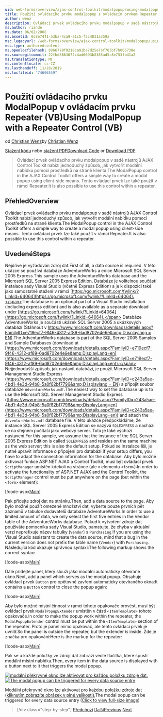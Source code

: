 ```yaml
---
uid: web-forms/overview/ajax-control-toolkit/modalpopup/using-modalpopup-with-a-repeater-control-vb
title: Použití ovládacího prvku modalpopup s ovládacím prvkem Repeater (VB) | Microsoft Docs
author: wenz
description: Ovládací prvek ovládacího prvku modalpopup v sadě nástrojů AJAX Control Toolkit nabízí jednoduchý způsob, jak vytvořit modální nabídku pomocí prostředků na straně klienta. Je také možné použít tento servisní postup...
ms.author: riande
ms.date: 06/02/2008
ms.assetid: 0c8e74f1-b3ba-4ca9-a1c5-f5c4831a359a
msc.legacyurl: /web-forms/overview/ajax-control-toolkit/modalpopup/using-modalpopup-with-a-repeater-control-vb
msc.type: authoredcontent
ms.openlocfilehash: 0966770f0218ca91ba7d25e7bf703bf7b005738e
ms.sourcegitcommit: 22fbd8863672c4ad6693b8388ad5c8e753fb41a2
ms.translationtype: MT
ms.contentlocale: cs-CZ
ms.lasthandoff: 11/28/2019
ms.locfileid: "74606559"
---
```

# <a name="using-modalpopup-with-a-repeater-control-vb"></a><span data-ttu-id="f470f-104">Použití ovládacího prvku ModalPopup v ovládacím prvku Repeater (VB)</span><span class="sxs-lookup"><span data-stu-id="f470f-104">Using ModalPopup with a Repeater Control (VB)</span></span>

<span data-ttu-id="f470f-105">od [Christian Wenz](https://github.com/wenz)</span><span class="sxs-lookup"><span data-stu-id="f470f-105">by [Christian Wenz](https://github.com/wenz)</span></span>

<span data-ttu-id="f470f-106">[Stažení kódu](https://download.microsoft.com/download/2/4/0/24052038-f942-4336-905b-b60ae56f0dd5/ModalPopup2.vb.zip) nebo [stažení PDF](https://download.microsoft.com/download/b/6/a/b6ae89ee-df69-4c87-9bfb-ad1eb2b23373/modalpopup2VB.pdf)</span><span class="sxs-lookup"><span data-stu-id="f470f-106">[Download Code](https://download.microsoft.com/download/2/4/0/24052038-f942-4336-905b-b60ae56f0dd5/ModalPopup2.vb.zip) or [Download PDF](https://download.microsoft.com/download/b/6/a/b6ae89ee-df69-4c87-9bfb-ad1eb2b23373/modalpopup2VB.pdf)</span></span>

> <span data-ttu-id="f470f-107">Ovládací prvek ovládacího prvku modalpopup v sadě nástrojů AJAX Control Toolkit nabízí jednoduchý způsob, jak vytvořit modální nabídku pomocí prostředků na straně klienta.</span><span class="sxs-lookup"><span data-stu-id="f470f-107">The ModalPopup control in the AJAX Control Toolkit offers a simple way to create a modal popup using client-side means.</span></span> <span data-ttu-id="f470f-108">Tento ovládací prvek lze také použít v rámci Repeater.</span><span class="sxs-lookup"><span data-stu-id="f470f-108">It is also possible to use this control within a repeater.</span></span>

## <a name="overview"></a><span data-ttu-id="f470f-109">Přehled</span><span class="sxs-lookup"><span data-stu-id="f470f-109">Overview</span></span>

<span data-ttu-id="f470f-110">Ovládací prvek ovládacího prvku modalpopup v sadě nástrojů AJAX Control Toolkit nabízí jednoduchý způsob, jak vytvořit modální nabídku pomocí prostředků na straně klienta.</span><span class="sxs-lookup"><span data-stu-id="f470f-110">The ModalPopup control in the AJAX Control Toolkit offers a simple way to create a modal popup using client-side means.</span></span> <span data-ttu-id="f470f-111">Tento ovládací prvek lze také použít v rámci Repeater.</span><span class="sxs-lookup"><span data-stu-id="f470f-111">It is also possible to use this control within a repeater.</span></span>

## <a name="steps"></a><span data-ttu-id="f470f-112">Uvedené</span><span class="sxs-lookup"><span data-stu-id="f470f-112">Steps</span></span>

<span data-ttu-id="f470f-113">Nejdříve je vyžadován zdroj dat.</span><span class="sxs-lookup"><span data-stu-id="f470f-113">First of all, a data source is required.</span></span> <span data-ttu-id="f470f-114">V této ukázce se používá databáze AdventureWorks a edice Microsoft SQL Server 2005 Express.</span><span class="sxs-lookup"><span data-stu-id="f470f-114">This sample uses the AdventureWorks database and the Microsoft SQL Server 2005 Express Edition.</span></span> <span data-ttu-id="f470f-115">Databáze je volitelnou součástí instalace sady Visual Studio (včetně Express Edition) a je k dispozici také jako samostatné stažení v rámci [https://go.microsoft.com/fwlink/?LinkId=64064](https://go.microsoft.com/fwlink/?LinkId=64064).</span><span class="sxs-lookup"><span data-stu-id="f470f-115">The database is an optional part of a Visual Studio installation (including express edition) and is also available as a separate download under [https://go.microsoft.com/fwlink/?LinkId=64064](https://go.microsoft.com/fwlink/?LinkId=64064).</span></span> <span data-ttu-id="f470f-116">Databáze AdventureWorks je součástí ukázek SQL Server 2005 a ukázkových databází (Stáhnout v [https://www.microsoft.com/downloads/details.aspx?FamilyID=e719ecf7-9f46-4312-af89-6ad8702e4e6e&amp;D isplaylang = EN](https://www.microsoft.com/downloads/details.aspx?FamilyID=e719ecf7-9f46-4312-af89-6ad8702e4e6e&amp;DisplayLang=en)).</span><span class="sxs-lookup"><span data-stu-id="f470f-116">The AdventureWorks database is part of the SQL Server 2005 Samples and Sample Databases (download at [https://www.microsoft.com/downloads/details.aspx?FamilyID=e719ecf7-9f46-4312-af89-6ad8702e4e6e&amp;DisplayLang=en](https://www.microsoft.com/downloads/details.aspx?FamilyID=e719ecf7-9f46-4312-af89-6ad8702e4e6e&amp;DisplayLang=en)).</span></span> <span data-ttu-id="f470f-117">Nejjednodušší způsob, jak nastavit databázi, je použít Microsoft SQL Server Management Studio Express ([https://www.microsoft.com/downloads/details.aspx?FamilyID=c243a5ae-4bd1-4e3d-94b8-5a0f62bf7796&amp;D isplaylang = EN](https://www.microsoft.com/downloads/details.aspx?FamilyID=c243a5ae-4bd1-4e3d-94b8-5a0f62bf7796&amp;DisplayLang=en)) a připojit soubor databáze `AdventureWorks.mdf`.</span><span class="sxs-lookup"><span data-stu-id="f470f-117">The easiest way to set the database up is to use the Microsoft SQL Server Management Studio Express ([https://www.microsoft.com/downloads/details.aspx?FamilyID=c243a5ae-4bd1-4e3d-94b8-5a0f62bf7796&amp;DisplayLang=en](https://www.microsoft.com/downloads/details.aspx?FamilyID=c243a5ae-4bd1-4e3d-94b8-5a0f62bf7796&amp;DisplayLang=en)) and attach the `AdventureWorks.mdf` database file.</span></span> <span data-ttu-id="f470f-118">V této ukázce předpokládáme, že instance SQL Server 2005 Express Edition se nazývá `SQLEXPRESS` a nachází se na stejném počítači jako webový server. Toto je také výchozí nastavení.</span><span class="sxs-lookup"><span data-stu-id="f470f-118">For this sample, we assume that the instance of the SQL Server 2005 Express Edition is called `SQLEXPRESS` and resides on the same machine as the web server; this is also the default setup.</span></span> <span data-ttu-id="f470f-119">Pokud se instalace liší, je nutné upravit informace o připojení pro databázi.</span><span class="sxs-lookup"><span data-stu-id="f470f-119">If your setup differs, you have to adapt the connection information for the database.</span></span> <span data-ttu-id="f470f-120">Aby bylo možné aktivovat funkce ASP.NET AJAX a Control Toolkit, musí být ovládací prvek `ScriptManager` umístěn kdekoli na stránce (ale v elementu `<form>`):</span><span class="sxs-lookup"><span data-stu-id="f470f-120">In order to activate the functionality of ASP.NET AJAX and the Control Toolkit, the `ScriptManager` control must be put anywhere on the page (but within the `<form>` element):</span></span>

[!code-aspx[Main](using-modalpopup-with-a-repeater-control-vb/samples/sample1.aspx)]

<span data-ttu-id="f470f-121">Pak přidejte zdroj dat na stránku.</span><span class="sxs-lookup"><span data-stu-id="f470f-121">Then, add a data source to the page.</span></span> <span data-ttu-id="f470f-122">Aby bylo možné použít omezené množství dat, vyberte pouze prvních pět záznamů v tabulce dodavatelů databáze AdventureWorks.</span><span class="sxs-lookup"><span data-stu-id="f470f-122">In order to use a limited amount of data, we only select the first five entries in the Vendor table of the AdventureWorks database.</span></span> <span data-ttu-id="f470f-123">Pokud k vytvoření zdroje dat používáte pomocníka sady Visual Studio, pamatujte, že chyba v aktuální verzi neprefixuje název tabulky (`Vendor`) s `Purchasing`.</span><span class="sxs-lookup"><span data-stu-id="f470f-123">If you are using the Visual Studio assistant to create the data source, mind that a bug in the current version does not prefix the table name (`Vendor`) with `Purchasing`.</span></span> <span data-ttu-id="f470f-124">Následující kód ukazuje správnou syntaxi:</span><span class="sxs-lookup"><span data-stu-id="f470f-124">The following markup shows the correct syntax:</span></span>

[!code-aspx[Main](using-modalpopup-with-a-repeater-control-vb/samples/sample2.aspx)]

<span data-ttu-id="f470f-125">Dále přidejte panel, který slouží jako modální automaticky otevírané okno.</span><span class="sxs-lookup"><span data-stu-id="f470f-125">Next, add a panel which serves as the modal popup.</span></span> <span data-ttu-id="f470f-126">Obsahuje ovládací prvek `Button` pro opětovné zavření automaticky otevíraného okna:</span><span class="sxs-lookup"><span data-stu-id="f470f-126">It contains a `Button` control to close the popup again:</span></span>

[!code-aspx[Main](using-modalpopup-with-a-repeater-control-vb/samples/sample3.aspx)]

<span data-ttu-id="f470f-127">Aby bylo možné místní činnost v rámci tohoto opakovače provést, musí být ovládací prvek `ModalPopupExtender` umístěn v části `<ItemTemplate>` tohoto opakovače.</span><span class="sxs-lookup"><span data-stu-id="f470f-127">In order to make the popup work within the repeater, the `ModalPopupExtender` control must be put within the `<ItemTemplate>` section of the repeater.</span></span> <span data-ttu-id="f470f-128">Proto je panel mimo opakovač, ale tento ovládací prvek je uvnitř.</span><span class="sxs-lookup"><span data-stu-id="f470f-128">So the panel is outside the repeater, but the extender is inside.</span></span> <span data-ttu-id="f470f-129">Zde je značka pro opakování:</span><span class="sxs-lookup"><span data-stu-id="f470f-129">Here is the markup for the repeater:</span></span>

[!code-aspx[Main](using-modalpopup-with-a-repeater-control-vb/samples/sample4.aspx)]

<span data-ttu-id="f470f-130">Pak se u každé položky ve zdroji dat zobrazí vedle tlačítka, které spustí modální místní nabídku.</span><span class="sxs-lookup"><span data-stu-id="f470f-130">Then, every item in the data source is displayed with a button next to it that triggers the modal popup.</span></span>

<span data-ttu-id="f470f-131">[![modální překryvné okno lze aktivovat pro každou položku zdroje dat.](using-modalpopup-with-a-repeater-control-vb/_static/image2.png)](using-modalpopup-with-a-repeater-control-vb/_static/image1.png)</span><span class="sxs-lookup"><span data-stu-id="f470f-131">[![The modal popup can be triggered for every data source entry](using-modalpopup-with-a-repeater-control-vb/_static/image2.png)](using-modalpopup-with-a-repeater-control-vb/_static/image1.png)</span></span>

<span data-ttu-id="f470f-132">Modální překryvné okno lze aktivovat pro každou položku zdroje dat ([kliknutím zobrazíte obrázek v plné velikosti).](using-modalpopup-with-a-repeater-control-vb/_static/image3.png)</span><span class="sxs-lookup"><span data-stu-id="f470f-132">The modal popup can be triggered for every data source entry ([Click to view full-size image](using-modalpopup-with-a-repeater-control-vb/_static/image3.png))</span></span>

> [!div class="step-by-step"]
> <span data-ttu-id="f470f-133">[Předchozí](launching-a-modal-popup-window-from-server-code-vb.md)
> [Další](handling-postbacks-from-a-modalpopup-vb.md)</span><span class="sxs-lookup"><span data-stu-id="f470f-133">[Previous](launching-a-modal-popup-window-from-server-code-vb.md)
[Next](handling-postbacks-from-a-modalpopup-vb.md)</span></span>
